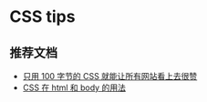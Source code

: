 # CSS tips

## 推荐文档

- [只用 100 字节的 CSS 就能让所有网站看上去很赞](https://www.swyx.io/css-100-bytes)
- [CSS 在 html 和 body 的用法](https://css-tricks.com/html-vs-body-in-css/)
